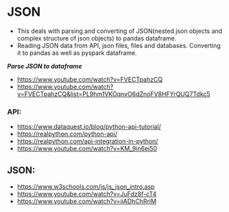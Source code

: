 # JSON

* This deals with parsing and converting of JSON(nested json objects and complex structure of json objects) to pandas dataframe.
* Reading JSON data from API, json files, files and databases. Converting it to pandas as well as pyspark dataframe.

***Parse JSON to dataframe***

* https://www.youtube.com/watch?v=FVECTpahzCQ
* https://www.youtube.com/watch?v=FVECTpahzCQ&list=PL9hm1VKOqnvO6dZnoFV8HFYrQUQ7Tdkc5


### API:

* https://www.dataquest.io/blog/python-api-tutorial/
* https://realpython.com/python-api/
* https://realpython.com/api-integration-in-python/
* https://www.youtube.com/watch?v=KM_9in6ei50

## JSON:

* https://www.w3schools.com/js/js_json_intro.asp
* https://www.youtube.com/watch?v=JuFdz8f-cT4
* https://www.youtube.com/watch?v=iiADhChRriM
